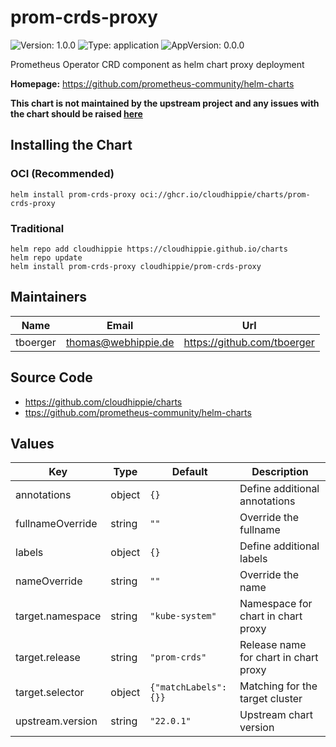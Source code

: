# prom-crds-proxy

![Version: 1.0.0](https://img.shields.io/badge/Version-1.0.0-informational?style=flat-square) ![Type: application](https://img.shields.io/badge/Type-application-informational?style=flat-square) ![AppVersion: 0.0.0](https://img.shields.io/badge/AppVersion-0.0.0-informational?style=flat-square)

Prometheus Operator CRD component as helm chart proxy deployment

**Homepage:** <https://github.com/prometheus-community/helm-charts>

**This chart is not maintained by the upstream project and any issues with the
chart should be raised [here](https://github.com/cloudhippie/charts/issues/new)**

## Installing the Chart

### OCI (Recommended)

```console
helm install prom-crds-proxy oci://ghcr.io/cloudhippie/charts/prom-crds-proxy
```

### Traditional

```console
helm repo add cloudhippie https://cloudhippie.github.io/charts
helm repo update
helm install prom-crds-proxy cloudhippie/prom-crds-proxy
```

## Maintainers

| Name | Email | Url |
| ---- | ------ | --- |
| tboerger | <thomas@webhippie.de> | <https://github.com/tboerger> |

## Source Code

* <https://github.com/cloudhippie/charts>
* <ttps://github.com/prometheus-community/helm-charts>

## Values

| Key | Type | Default | Description |
|-----|------|---------|-------------|
| annotations | object | `{}` | Define additional annotations |
| fullnameOverride | string | `""` | Override the fullname |
| labels | object | `{}` | Define additional labels |
| nameOverride | string | `""` | Override the name |
| target.namespace | string | `"kube-system"` | Namespace for chart in chart proxy |
| target.release | string | `"prom-crds"` | Release name for chart in chart proxy |
| target.selector | object | `{"matchLabels":{}}` | Matching for the target cluster |
| upstream.version | string | `"22.0.1"` | Upstream chart version |
